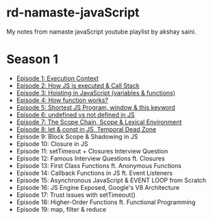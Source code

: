 # rd-namaste-javaScript

My notes from namaste javaScript youtube playlist by akshay saini.

# Season 1
- [Episode 1: Execution Context](https://github.com/ReddyDivya/rd-namaste-javaScript/blob/main/Season1/Ep-1-Execution-Context.md)
- [Episode 2: How JS is executed & Call Stack](https://github.com/ReddyDivya/rd-namaste-javaScript/blob/main/Season1/Ep-2-How-JS-Code-Executed.md)
- [Episode 3: Hoisting in JavaScript (variables & functions)](https://github.com/ReddyDivya/rd-namaste-javaScript/blob/main/Season1/Ep-3-Hoisting%20in%20JS.md)
- [Episode 4: How function works?](https://github.com/ReddyDivya/rd-namaste-javaScript/blob/main/Season1/Ep-4-How-function-works%3F.md)
- [Episode 5: Shortest JS Program, window & this keyword](https://github.com/ReddyDivya/rd-namaste-javaScript/blob/main/Season1/Ep-5-Shortest-JS-Program.md)
- [Episode 6: undefined vs not defined in JS](https://github.com/ReddyDivya/rd-namaste-javaScript/blob/main/Season1/Ep-6-Undefined-vs-Not-defined.md)
- [Episode 7: The Scope Chain, Scope & Lexical Environment](https://github.com/ReddyDivya/rd-namaste-javaScript/blob/main/Season1/Ep-7-Scope-Chain-Lexical-Environment.md)
- [Episode 8: let & const in JS, Temporal Dead Zone](https://github.com/ReddyDivya/rd-namaste-javaScript/blob/main/Season1/Ep-8-let-const.md)
- Episode 9: Block Scope & Shadowing in JS
- Episode 10: Closure in JS
- Episode 11: setTimeout + Closures Interview Question
- Episode 12: Famous Interview Questions ft. Closures
- Episode 13: First Class Functions ft. Anonymous Functions
- Episode 14: Callback Functions in JS ft. Event Listeners
- Episode 15: Asynchronous JavaScript & EVENT LOOP from Scratch
- Episode 16: JS Engine Exposed, Google's V8 Architecture
- Episode 17: Trust issues with setTimeout()
- Episode 18: Higher-Order Functions ft. Functional Programming
- Episode 19: map, filter & reduce

